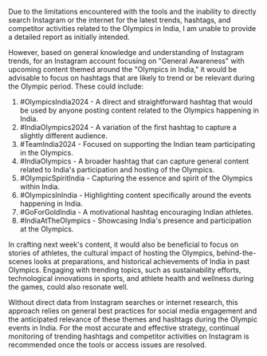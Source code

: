 Due to the limitations encountered with the tools and the inability to directly search Instagram or the internet for the latest trends, hashtags, and competitor activities related to the Olympics in India, I am unable to provide a detailed report as initially intended. 

However, based on general knowledge and understanding of Instagram trends, for an Instagram account focusing on "General Awareness" with upcoming content themed around the "Olympics in India," it would be advisable to focus on hashtags that are likely to trend or be relevant during the Olympic period. These could include:

1. #OlympicsIndia2024 - A direct and straightforward hashtag that would be used by anyone posting content related to the Olympics happening in India.
2. #IndiaOlympics2024 - A variation of the first hashtag to capture a slightly different audience.
3. #TeamIndia2024 - Focused on supporting the Indian team participating in the Olympics.
4. #IndiaOlympics - A broader hashtag that can capture general content related to India's participation and hosting of the Olympics.
5. #OlympicSpiritIndia - Capturing the essence and spirit of the Olympics within India.
6. #OlympicsInIndia - Highlighting content specifically around the events happening in India.
7. #GoForGoldIndia - A motivational hashtag encouraging Indian athletes.
8. #IndiaAtTheOlympics - Showcasing India's presence and participation at the Olympics.

In crafting next week's content, it would also be beneficial to focus on stories of athletes, the cultural impact of hosting the Olympics, behind-the-scenes looks at preparations, and historical achievements of India in past Olympics. Engaging with trending topics, such as sustainability efforts, technological innovations in sports, and athlete health and wellness during the games, could also resonate well.

Without direct data from Instagram searches or internet research, this approach relies on general best practices for social media engagement and the anticipated relevance of these themes and hashtags during the Olympic events in India. For the most accurate and effective strategy, continual monitoring of trending hashtags and competitor activities on Instagram is recommended once the tools or access issues are resolved.